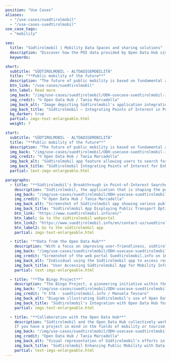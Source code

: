 ```yaml
---
position: "Use Cases"
aliases:
  - "/use-cases/suedtirolmobil"
  - "/use-cases-suedtirolmobil"
use_case_tags:
  - "mobility"

seo:
  title: "Südtirolmobil | Mobility Data Spaces and sharing solutions"
  description: "Discover how the POI data provided by Open Data Hub simplifies public transport in South Tyrol, offering an intuitive experience for both locals and tourists"
  keywords:

short:
  subtitle: "SÜDTIROLMOBIL - ALTOADIGEMOBILITÀ"
  title: "**Public mobility of the future**"
  description: "The future of public mobility is based on fundamental aspects such as the provision of high-level information to passengers and the integration of a modern ticketing system. However, one important improvement takes centre stage: the new ability to seamlessly integrate points of interest (POIs) provided by the Open Data Hub, into search queries, without the need for precise addresses. The simplification of this process not only transforms the passenger experience, but also broadens the appeal of public transport, marking a significant leap forward in the evolution of transport services."
  btn_link: "/use-cases/suedtirolmobil"
  btn_label: Read more
  img_back: "/img/use-cases/suedtirolmobil/ODH-usecase-suedtirolmobil-image-01.jpg"
  img_credit: "© Open Data Hub / Tania Marcadella"
  img_back_alt: "Image depicting Südtirolmobil's application integrating Open Data Hub's POI data for enhanced public mobility services."
  img_back_title: "Südtirolmobil – Integrating Points of Interest in Public Mobility"
  bg_darker: true
  partial: imgs-text-enlargeable.html
  weight: 7

start:
  subtitle: "SÜDTIROLMOBIL - ALTOADIGEMOBILITÀ"
  title: "**Public mobility of the future**"
  description: "The future of public mobility is based on fundamental aspects such as the provision of high-level information to passengers and the integration of a modern ticketing system. However, one important improvement takes centre stage: the new ability to seamlessly integrate points of interest (POIs) provided by the Open Data Hub, into search queries, without the need for precise addresses. The simplification of this process not only transforms the passenger experience, but also broadens the appeal of public transport, marking a significant leap forward in the evolution of transport services."
  img_back: "/img/use-cases/suedtirolmobil/ODH-usecase-suedtirolmobil-image-01.jpg"
  img_credit: "© Open Data Hub / Tania Marcadella"
  img_back_alt: "Südtirolmobil app feature allowing users to search for points of interest to improve travel planning."
  img_back_title: "Südtirolmobil Integrating Points of Interest for Enhanced Travel"
  partial: text-imgs-enlargeable.html

paragraphs:
  - title: "**Südtirolmobil's Breakthrough in Point-of-Interest Searches**"
    description: "Südtirolmobil, the application that is shaping the public mobility landscape in South Tyrol, has evolved by introducing an innovative feature that takes user convenience to a new level: the ability to search for points of interest (POI) with data provided by the Open Data Hub. With a focus on simplifying the passenger experience, this innovative app now allows users to effortlessly explore their surroundings by integrating POIs into search queries. This new feature is of great benefit to both locals and tourists as it provides intuitive and user-friendly access to public transport."
    img_back: "/img/use-cases/suedtirolmobil/ODH-usecase-suedtirolmobil-image-02.jpg"
    img_credit: "© Open Data Hub / Tania Marcadella"
    img_back_alt: "Screenshot of Südtirolmobil app showing various public transportation options available to users."
    img_back_title: "Südtirolmobil App Displaying Public Transport Options"
    btn_link: "https://www.suedtirolmobil.info/en/"
    btn_label: Go to the südtirolmobil webportal
    btn_link2: "https://www.suedtirolmobil.info/en/contact-us/suedtirolmobil-app"
    btn_label2: Go to the südtirolmobil app
    partial: imgs-text-enlargeable.html

  - title: "**Data from the Open Data Hub**"
    description: "With a focus on improving user-friendliness, südtirolmobil utilises data from the Open Data Hub to enhance its trip planning capabilities, particularly for tourists who are more familiar with Points of Interest (POIs) than specific bus stops or addresses. This integration not only enriches the passenger experience but also facilitates a more seamless and convenient journey for all users of the app, contributing to the overall success of the transportation system in South Tyrol."
    img_back: "/img/use-cases/suedtirolmobil/ODH-usecase-suedtirolmobil-image-03.jpg"
    img_credit: "Screenshot of the web portal Suedtirolmobil.info on 16.01.2024"
    img_back_alt: "Individual using the Südtirolmobil app to access real-time mobility and transportation information."
    img_back_title: "User Accessing Südtirolmobil App for Mobility Information"
    partial: text-imgs-enlargeable.html

  - title: "**The Bingo Project**"
    description: "The Bingo Project, a pioneering initiative within the realm of public mobility in South Tyrol, represents a multi-year digitalization initiative led by Südtiroler Transportstrukturen AG (STA) on behalf of the province of South Tyrol. This project's primary objective is to establish the groundwork for open systems that facilitate data exchange among various local stakeholders in public mobility. It adheres to open standards such as NeTEx, SIRI, ITxPT, and OJP, fostering an interoperable ecosystem. This approach aligns with the European Commission's directives on standardised data exchange in public mobility since 2017, ensuring compliance with EU requirements. One of the key outcomes of the Bingo Project is the development of official information channels, including a web portal and native mobile apps, all operating under the brand \"suedtirolmobil / altoadigemobilità.\" These new channels have rapidly gained popularity, becoming some of the most widely used applications in the region. This project has revolutionised how people access and interact with public transportation services in South Tyrol."
    img_back: "/img/use-cases/suedtirolmobil/ODH-usecase-suedtirolmobil-image-04.jpg"
    img_credit: "© STA - suedtirolmobil.info / Manuela Tessaro"
    img_back_alt: "Diagram illustrating Südtirolmobil's use of Open Data Hub's real-time data for enhanced mobility services."
    img_back_title: "Südtirolmobil's Integration with Open Data Hub for Real-Time Data"
    partial: imgs-text-enlargeable.html

  - title: "**Collaboration with the Open Data Hub**"
    description: "Südtirolmobil and the Open Data Hub collectively work to advance public mobility in South Tyrol. These initiatives aim to simplify travel, provide high-quality information, and enhance the appeal of public transportation services, ultimately improving the quality of life for residents and visitors in the region.
    If you have a project in mind in the fields of mobility or tourism and need data, or are interested in a collaboration with the Open Data Hub send us an Email. We look forward to hearing from you!"
    img_back: "/img/use-cases/suedtirolmobil/ODH-usecase-suedtirolmobil-image-05.jpg"
    img_credit: "Open Data Hub / Tania Marcadella"
    img_back_alt: "Visual representation of Südtirolmobil's efforts in enhancing public mobility through data integration."
    img_back_title: "Südtirolmobil Enhancing Public Mobility with Data Integration"
    partial: text-imgs-enlargeable.html
---
```

